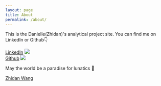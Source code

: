 ```yaml
---
layout: page
title: About
permalink: /about/
---
```


This is the Danielle(Zhidan)'s analytical project site. You can find me on LinkedIn or Github👇

[LinkedIn](https://www.linkedin.com/in/zhidanwang/) <a href = "https://www.linkedin.com/in/zhidanwang/">
    <img class = "post image" src = "https://img.shields.io/badge/Linked-In-informational"/>
  </a>
<br>[Github](https://github.com/danielle707) <a href = "https://github.com/danielle707/StockX-Predictive-Modeling">
    <img class = "post image" src = "https://img.shields.io/badge/GitHub-🍺-brightgreen"/>
  </a>

May the world be a paradise for lunatics 🍺 

<script type="text/javascript" src="https://platform.linkedin.com/badges/js/profile.js" async defer></script>

<div class="LI-profile-badge"  data-version="v1" data-size="medium" data-locale="zh_CN" data-type="horizontal" data-theme="dark" data-vanity="zhidanwang"><a class="LI-simple-link" href='https://www.linkedin.com/in/zhidanwang?trk=profile-badge'>Zhidan Wang</a></div>